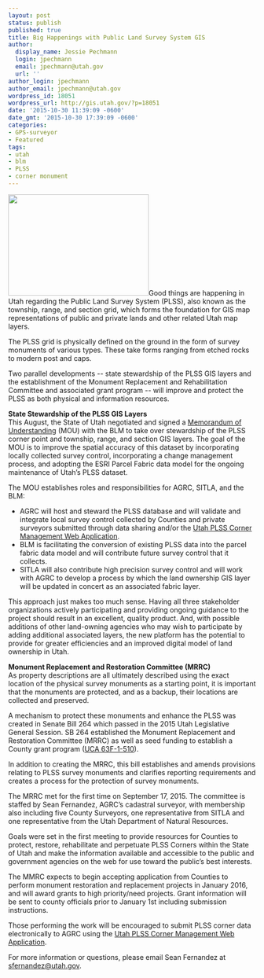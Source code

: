 ```yaml
---
layout: post
status: publish
published: true
title: Big Happenings with Public Land Survey System GIS
author:
  display_name: Jessie Pechmann
  login: jpechmann
  email: jpechmann@utah.gov
  url: ''
author_login: jpechmann
author_email: jpechmann@utah.gov
wordpress_id: 18051
wordpress_url: http://gis.utah.gov/?p=18051
date: '2015-10-30 11:39:09 -0600'
date_gmt: '2015-10-30 17:39:09 -0600'
categories:
- GPS-surveyor
- Featured
tags:
- utah
- blm
- PLSS
- corner monument
---
```

<p><a href="{{ "/downloads/CoMarker.jpg" | prepend: site.baseurl }}"><img src="{{ "/images/CoMarker.jpg" | prepend: site.baseurl }}" alt="" title="CoMarker" width="286" height="206" class="inline-text-left" /></a>Good things are happening in Utah regarding the Public Land Survey System (PLSS), also known as the township, range, and section grid, which forms the foundation for GIS map representations of public and private lands and other related Utah map layers. </p>
<p>The PLSS grid is physically defined on the ground in the form of survey monuments of various types. These take forms ranging from etched rocks to modern post and caps. </p>
<p>Two parallel developments -- state stewardship of the PLSS GIS layers and the establishment of the Monument Replacement and Rehabilitation Committee and associated grant program -- will improve and protect the PLSS as both physical and information resources.</p>
<p><strong>State Stewardship of the PLSS GIS Layers<br />
</strong>This August, the State of Utah negotiated and signed a <a href="https://drive.google.com/a/utah.gov/file/d/0BxoOAQyOvGgaV3Y4ZFByNEJ2dl9rN0ZIelZXTXJBTDIxOERz/view">Memorandum of Understanding</a> (MOU) with the BLM to take over stewardship of the PLSS corner point and township, range, and section GIS layers. The goal of the MOU is to improve the spatial accuracy of this dataset by incorporating locally collected survey control, incorporating a change management process, and adopting the ESRI Parcel Fabric data model for the ongoing maintenance of Utah’s PLSS dataset.</p>
<p>The MOU establishes roles and responsibilities for AGRC, SITLA, and the BLM:<br />
<ul>
<li>AGRC will host and steward the PLSS database and will validate and integrate local survey control collected by Counties and private surveyors submitted through data sharing and/or the <a href="http://mapserv.utah.gov/PLSS/">Utah PLSS Corner Management Web Application</a>.</li>
<li>BLM is facilitating the conversion of existing PLSS data into the parcel fabric data model and will contribute future survey control that it collects.</li>
<li>SITLA will also contribute high precision survey control and will work with AGRC to develop a process by which the land ownership GIS layer will be updated in concert as an associated fabric layer.</li>
<p></ul> </p>
<p>This approach just makes too much sense. Having all three stakeholder organizations actively participating and providing ongoing guidance to the project should result in an excellent, quality product. And, with possible additions of other land-owning agencies who may wish to participate by adding additional associated layers, the new platform has the potential to provide for greater efficiencies and an improved digital model of land ownership in Utah.</p>
<p><strong>Monument Replacement and Restoration Committee (MRRC)</strong><br />
As property descriptions are all ultimately described using the exact location of the physical survey monuments as a starting point, it is important that the monuments are protected, and as a backup, their locations are collected and preserved.</p>
<p>A mechanism to protect these monuments and enhance the PLSS was created in Senate Bill 264 which passed in the 2015 Utah Legislative General Session. SB 264 established the Monument Replacement and Restoration Committee (MRRC) as well as seed funding to establish a County grant program (<a href="http://le.utah.gov/xcode/Title63F/Chapter1/63F-1-S510.html">UCA 63F-1-510</a>).</p>
<p>In addition to creating the MRRC, this bill establishes and amends provisions relating to PLSS survey monuments and clarifies reporting requirements and creates a process for the protection of survey monuments. </p>
<p>The MRRC met for the first time on September 17, 2015. The committee is staffed by Sean Fernandez, AGRC’s cadastral surveyor, with membership also including five County Surveyors, one representative from SITLA and one representative from the Utah Department of Natural Resources.  </p>
<p>Goals were set in the first meeting to provide resources for Counties to protect, restore, rehabilitate and perpetuate PLSS Corners within the State of Utah and make the information available and accessible to the public and government agencies on the web for use toward the public’s best interests.</p>
<p>The MMRC expects to begin accepting application from Counties to perform monument restoration and replacement projects in January 2016, and will award grants to high priority/need  projects. Grant information will be sent to county officials prior to January 1st including submission instructions.</p>
<p>Those performing the work will be encouraged to submit PLSS corner data electronically to AGRC using the <a href="http://mapserv.utah.gov/PLSS/">Utah PLSS Corner Management Web Application</a>.</p>
<p>For more information or questions, please email Sean Fernandez at <a href="mailto:sfernandez@utah.gov">sfernandez@utah.gov</a>.</p>

